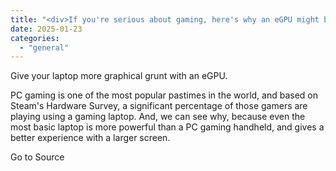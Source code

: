 ```yaml
---
title: "<div>If you're serious about gaming, here's why an eGPU might be the best upgrade for your laptop</div>"
date: 2025-01-23
categories: 
  - "general"
---
```


Give your laptop more graphical grunt with an eGPU.

PC gaming is one of the most popular pastimes in the world, and based on Steam's Hardware Survey, a significant percentage of those gamers are playing using a gaming laptop. And, we can see why, because even the most basic laptop is more powerful than a PC gaming handheld, and gives a better experience with a larger screen.

Go to Source
